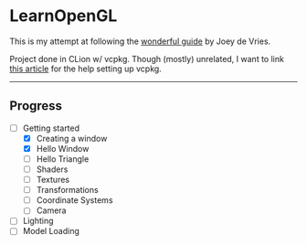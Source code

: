 # LearnOpenGL

This is my attempt at following the [wonderful guide](https://learnopengl.com/) by Joey de Vries.

Project done in CLion w/ vcpkg. Though (mostly) unrelated, I want to link [this article](https://jessenerio.com/how-to-install-any-c-dependencies-in-clion-on-windows/) for the help setting up vcpkg.

---
## Progress
- [ ] Getting started
  - [x] Creating a window 
  - [x] Hello Window
  - [ ] Hello Triangle
  - [ ] Shaders
  - [ ] Textures
  - [ ] Transformations
  - [ ] Coordinate Systems
  - [ ] Camera
- [ ] Lighting
- [ ] Model Loading
